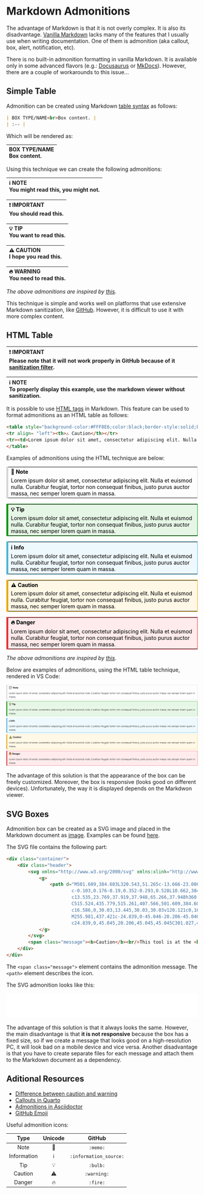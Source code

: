 # Markdown Admonitions

The advantage of Markdown is that it is not overly complex. It is also its disadvantage. [Vanilla Markdown](https://daringfireball.net/projects/markdown/) lacks many of the features that I usually use when writing documentation. One of them is admonition (aka callout, box, alert, notification, etc).

There is no built-in admonition formatting in vanilla Markdown. It is available only in some advanced flavors (e.g.: [Docusaurus](https://docusaurus.io/docs/markdown-features/admonitions) or [MkDocs](https://squidfunk.github.io/mkdocs-material/reference/admonitions/)). However, there are a couple of workarounds to this issue...
## Simple Table

Admonition can be created using Markdown [table syntax](https://www.markdownguide.org/extended-syntax/#tables) as follows: 

```markdown
| BOX TYPE/NAME<br>Box content. |
| :-- |
```

Which will be rendered as:

| BOX TYPE/NAME<br>Box content. |
| :-- |

Using this technique we can create the following admonitions:

| ℹ️ NOTE<br>You might read this, you might not. |
| :-- |

| ❗ IMPORTANT<br>You should read this. |
| :-- |

| 💡 TIP<br>You want to read this. |
| :-- |

| ⚠️ CAUTION<br>I hope you read this. |
| :-- |

| 🔥 WARNING<br>You need to read this. |
| :-- |

_The above admonitions are inspired by [this](https://github.com/elviswolcott/remark-admonitions#infima-docusaurus-v2)._

This technique is simple and works well on platforms that use extensive Markdown sanitization, like [GitHub](https://github.com/github/markup). However, it is difficult to use it with more complex content.

## HTML Table

| ❗ IMPORTANT<br>Please note that it will not work properly in GitHub because of it [sanitization filter](https://github.com/github/markup). |
| :-- |

| ℹ️ NOTE<br>To properly display this example, use the markdown viewer without sanitization. |
| :-- |

It is possible to use [HTML tags](https://www.markdownguide.org/basic-syntax/#html) in Markdown. This feature can be used to format admonitions as an HTML table as follows:

```html
<table style="background-color:#FFF8E6;color:black;border-style:solid;border-color:#E6A700;border-width:thin;border-left-width:thick;">
<tr align= "left"><th>⚠️ Caution</th></tr>
<tr><td>Lorem ipsum dolor sit amet, consectetur adipiscing elit. Nulla et euismod nulla. Curabitur feugiat, tortor non consequat finibus, justo purus auctor massa, nec semper lorem quam in massa.</td></tr> 
</table>
```

Examples of admonitions using the HTML technique are below:

<table style="background-color:#FDFDFE;color:black;border-style:solid;border-color:#D4D5D8;border-width:thin;border-left-width:thick;">
<tr align= "left"><th>📝 Note</th></tr>
<tr><td>Lorem ipsum dolor sit amet, consectetur adipiscing elit. Nulla et euismod nulla. Curabitur feugiat, tortor non consequat finibus, justo purus auctor massa, nec semper lorem quam in massa.</td></tr> 
</table>

<table style="background-color:#E6F6E6;color:black;border-style:solid;border-color:#009400;border-width:thin;border-left-width:thick;">
<tr align= "left"><th>💡 Tip</th></tr>
<tr><td>Lorem ipsum dolor sit amet, consectetur adipiscing elit. Nulla et euismod nulla. Curabitur feugiat, tortor non consequat finibus, justo purus auctor massa, nec semper lorem quam in massa.</td></tr> 
</table>

<table style="background-color:#EEF9FD;color:black;border-style:solid;border-color:#4CB3D4;border-width:thin;border-left-width:thick;">
<tr align= "left"><th>ℹ️ Info</th></tr>
<tr><td>Lorem ipsum dolor sit amet, consectetur adipiscing elit. Nulla et euismod nulla. Curabitur feugiat, tortor non consequat finibus, justo purus auctor massa, nec semper lorem quam in massa.</td></tr> 
</table>

<table style="background-color:#FFF8E6;color:black;border-style:solid;border-color:#E6A700;border-width:thin;border-left-width:thick;">
<tr align= "left"><th>⚠️ Caution</th></tr>
<tr><td>Lorem ipsum dolor sit amet, consectetur adipiscing elit. Nulla et euismod nulla. Curabitur feugiat, tortor non consequat finibus, justo purus auctor massa, nec semper lorem quam in massa.</td></tr> 
</table>

<table style="background-color:#FFEBEC;color:black;border-style:solid;border-color:#E13238;border-width:thin;border-left-width:thick;">
<tr align= "left"><th>🔥 Danger</th></tr>
<tr><td>Lorem ipsum dolor sit amet, consectetur adipiscing elit. Nulla et euismod nulla. Curabitur feugiat, tortor non consequat finibus, justo purus auctor massa, nec semper lorem quam in massa.</td></tr> 
</table>

_The above admonitions are inspired by [this](https://github.com/elviswolcott/remark-admonitions#classic-docusaurus-v1)._

Below are examples of admonitions, using the HTML table technique, rendered in VS Code:

![](/HTML/HTML&#32;Table&#32;Admonitions.png)

The advantage of this solution is that the appearance of the box can be freely customized. Moreover, the box is responsive (looks good on different devices). Unfortunately, the way it is displayed depends on the Markdwon viewer.

## SVG Boxes

Admonition box can be created as a SVG image and placed in the Markdown document as [image](https://www.markdownguide.org/basic-syntax/#images-1). Examples can be found [here](https://github.com/berakoc/github-notification-markups).

The SVG file contains the following part:

```html
<div class="container">
	<div class="header">
		<svg xmlns="http://www.w3.org/2000/svg" xmlns:xlink="http://www.w3.org/1999/xlink" x="0px" y="0px" fill="#9F6000" viewBox="0 0 512 512" style="enable-background:new 0 0 512 512;" xml:space="preserve">
			<g>
				<path d="M501.609,384.603L320.543,51.265c-13.666-23.006-37.802-36.746-64.562-36.746c-26.76,0-50.896,13.74-64.562,36.746
						c-0.103,0.176-0.19,0.352-0.293,0.528L10.662,384.076c-13.959,23.491-14.223,51.702-0.719,75.457
						c13.535,23.769,37.919,37.948,65.266,37.948h360.544c27.347,0,52.733-14.179,66.267-37.948
						C515.524,435.779,515.261,407.566,501.609,384.603z M225.951,167.148c0-16.586,13.445-30.03,30.03-30.03
						c16.586,0,30.03,13.445,30.03,30.03v120.121c0,16.584-13.445,30.03-30.03,30.03s-30.03-13.447-30.03-30.03V167.148z
						M255.981,437.421c-24.839,0-45.046-20.206-45.046-45.046c0-24.839,20.206-45.045,45.046-45.045
						c24.839,0,45.045,20.206,45.045,45.045C301.027,417.214,280.821,437.421,255.981,437.421z"/>
			</g>
		</svg>
		<span class="message"><b>Caution</b><br/>This tool is at the <b>alpha phase</b>. It means that the code is not a complete solution; that the code may not be fully functional; that the code may not have been tested or validated; and that the code may have bugs and errors. The tool may change drastically once it reaches the beta phase. <b>Use at your own risk.</b></span>
	</div>
</div>
```

The `<span class="message">` element contains the admonition message. The `<path>` element describes the icon.

The SVG admonition looks like this:

![](/SVG/Example&#32;Warning.svg)

The advantage of this solution is that it always looks the same. However, the main disadvantage is that **it is not responsive** because the box has a fixed size, so if we create a message that looks good on a high-resolution PC, it will look bad on a mobile device and vice versa. Another disadvantage is that you have to create separate files for each message and attach them to the Markdown document as a dependency.

## Aditional Resources

- [Difference between caution and warning](https://www.differencebetween.com/difference-between-caution-and-vs-warning/)
- [Callouts in Quarto](https://quarto.org/docs/authoring/callouts.html)
- [Admonitions in Asciidoctor](https://docs.asciidoctor.org/asciidoc/latest/blocks/admonitions/)
- [GitHub Emoji](https://github.com/ikatyang/emoji-cheat-sheet/blob/master/README.md)

Useful admonition icons:

| Type        | Unicode | GitHub |
| :---------: | :-----: | :----: |
| Note        | 📝       | `:memo:` |
| Information | ℹ️       | `:information_source:` |
| Tip         | 💡       | `:bulb:` |
| Caution     | ⚠️       | `:warning:` |
| Danger      | 🔥       | `:fire:` |
